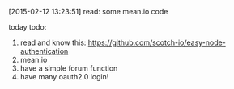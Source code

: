 [2015-02-12 13:23:51] read: some mean.io code

today todo:
1. read and know this: https://github.com/scotch-io/easy-node-authentication
2. mean.io
  1. have a simple forum function
  2. have many oauth2.0 login!